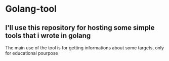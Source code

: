 # Golang-tool
## I'll use this repository for hosting some simple tools that i wrote in golang
The main use of the tool is for getting informations about some targets, only for educational pourpose
